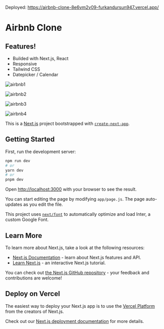 Deployed: https://airbnb-clone-8e6vm2v09-furkandursun947.vercel.app/


# Airbnb Clone

## Features!


- Builded with Next.js, React
- Responsive
- Tailwind CSS
- Datepicker / Calendar

![airbnb1](https://github.com/furkandursun947/ReactApps/assets/32294454/b90af2b6-c450-409e-9d2b-2de74e07ff82)

![airbnb2](https://github.com/furkandursun947/ReactApps/assets/32294454/fca54b99-cf4a-49b1-af27-6efbc910e08c)

![airbnb3](https://github.com/furkandursun947/ReactApps/assets/32294454/ea978b70-2e0e-452b-ae1d-f963a04b6e10)

![airbnb4](https://github.com/furkandursun947/ReactApps/assets/32294454/443a163e-1e69-4d19-9e48-b4ad22c34369)






This is a [Next.js](https://nextjs.org/) project bootstrapped with [`create-next-app`](https://github.com/vercel/next.js/tree/canary/packages/create-next-app).

## Getting Started

First, run the development server:

```bash
npm run dev
# or
yarn dev
# or
pnpm dev
```

Open [http://localhost:3000](http://localhost:3000) with your browser to see the result.

You can start editing the page by modifying `app/page.js`. The page auto-updates as you edit the file.

This project uses [`next/font`](https://nextjs.org/docs/basic-features/font-optimization) to automatically optimize and load Inter, a custom Google Font.

## Learn More

To learn more about Next.js, take a look at the following resources:

- [Next.js Documentation](https://nextjs.org/docs) - learn about Next.js features and API.
- [Learn Next.js](https://nextjs.org/learn) - an interactive Next.js tutorial.

You can check out [the Next.js GitHub repository](https://github.com/vercel/next.js/) - your feedback and contributions are welcome!

## Deploy on Vercel

The easiest way to deploy your Next.js app is to use the [Vercel Platform](https://vercel.com/new?utm_medium=default-template&filter=next.js&utm_source=create-next-app&utm_campaign=create-next-app-readme) from the creators of Next.js.

Check out our [Next.js deployment documentation](https://nextjs.org/docs/deployment) for more details.
